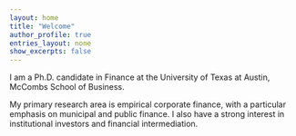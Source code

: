 ```yaml
---
layout: home
title: "Welcome"
author_profile: true
entries_layout: none
show_excerpts: false
---
```


I am a Ph.D. candidate in Finance at the University of Texas at Austin, McCombs School of Business. 

My primary research area is empirical corporate finance, with a particular emphasis on municipal and public finance. I also have a strong interest in institutional investors and financial intermediation.
